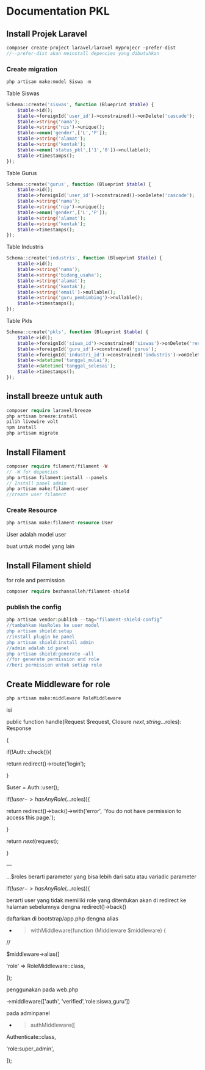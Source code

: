 # Documentation PKL

## Install Projek Laravel

```php
composer create-project laravel/laravel myprojecr –prefer-dist
//--prefer-dist akan meinstall depencies yang dibutuhkan
```

### Create migration

```php
php artisan make:model Siswa -m
```

Table Siswas 

```php
Schema::create('siswas', function (Blueprint $table) {
	$table->id();
	$table->foreignId('user_id')->constrained()->onDelete('cascade');
	$table->string('nama');
	$table->string('nis')->unique();
	$table->enum('gender',['L','P']);
	$table->string('alamat');
	$table->string('kontak');
	$table->enum('status_pkl',['1','0'])->nullable();
	$table->timestamps();
});
```

Table Gurus

```php
Schema::create('gurus', function (Blueprint $table) {
	$table->id();
	$table->foreignId('user_id')->constrained()->onDelete('cascade');
	$table->string('nama');
	$table->string('nip')->unique();
	$table->enum('gender',['L','P']);
	$table->string('alamat');
	$table->string('kontak');
	$table->timestamps();
});
```

Table Industris

```php
Schema::create('industris', function (Blueprint $table) {
	$table->id();
	$table->string('nama');
	$table->string('bidang_usaha');
	$table->string('alamat');
	$table->string('kontak');
	$table->string('email')->nullable();
	$table->string('guru_pembimbing')->nullable();
	$table->timestamps();
});
```

Table Pkls

```php
Schema::create('pkls', function (Blueprint $table) {
	$table->id();
	$table->foreignId('siswa_id')->constrained('siswas')->onDelete('restrict');
	$table->foreignId('guru_id')->constrained('gurus');
	$table->foreignId('industri_id')->constrained('industris')->onDelete('restrict');
	$table->datetime('tanggal_mulai');
	$table->datetime('tanggal_selesai');
	$table->timestamps();
});
```

## install breeze untuk auth

```php
composer require laravel/breeze
php artisan breeze:install
pilih livewire volt
npm install
php artisan migrate
```

## Install Filament

```php
composer require filament/filament -W
// -W for depencies
php artisan filament:install --panels
// Install panel admin
php artisan make:filament-user
//create user filament
```

### Create Resource

```php
php artisan make:filament-resource User
```

User adalah model user

buat untuk model yang lain

## Install Filament shield

for role and permission

```php
composer require bezhansalleh/filament-shield
```

### publish the config

```php
php artisan vendor:publish --tag="filament-shield-config”
//tambahkan HasRoles ke user model
php artisan shield:setup
//install plugin ke panel
php artisan shield:install admin
//admin adalah id panel
php artisan shield:generate –all
//for generate permission and role
//beri permission untuk setiap role
```

## Create Middleware for role

```php
php artisan make:middleware RoleMiddleware
```

isi

public function handle(Request $request, Closure $next, string ...$roles): Response

{

if(!Auth::check()){

return redirect()->route('login');

}

$user = Auth::user();

if(!$user->hasAnyRole(...$roles)){

return redirect()->back()->with('error', 'You do not have permission to access this page.');

}

return $next($request);

}

—

…$roles berarti parameter yang bisa lebih dari satu atau variadic parameter

if(!$user->hasAnyRole(...$roles)){

berarti user yang tidak memiliki role yang ditentukan akan di redirect ke halaman sebelumnya dengna redirect()->back()

daftarkan di bootstrap/app.php dengna alias

- >withMiddleware(function (Middleware $middleware) {

//

$middleware->alias([

'role' => RoleMiddleware::class,

]);

penggunakan pada web.php

->middleware(['auth', 'verified','role:siswa,guru'])

pada adminpanel

- >authMiddleware([

Authenticate::class,

'role:super_admin',

]);
